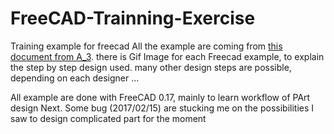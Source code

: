 # FreeCAD-Trainning-Exercise
Training example for freecad
All the example are coming from [this document from A_3](http://forum.freecadweb.org/viewtopic.php?f=24&t=19934#p153850). there is Gif Image for each Freecad example, to explain the step by step design used.
many other design steps are possible, depending on each designer ...

All example are done with FreeCAD 0.17, mainly to learn workflow of PArt design Next. Some bug (2017/02/15) are stucking me on the possibilities I saw to design complicated part for the moment
